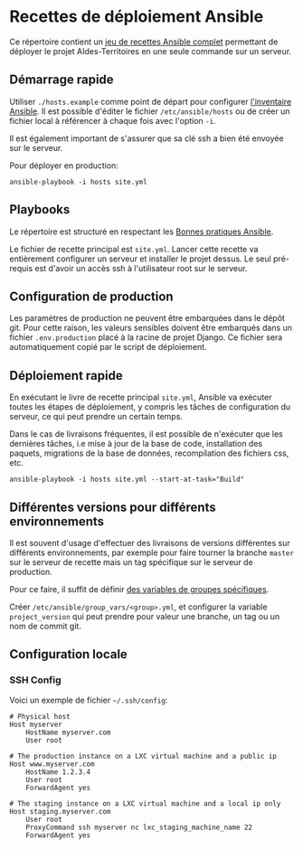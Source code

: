 # Recettes de déploiement Ansible

Ce répertoire contient un [jeu de recettes Ansible
complet](https://www.ansible.com/) permettant de déployer le projet
AIdes-Territoires en une seule commande sur un serveur.


## Démarrage rapide

Utiliser `./hosts.example` comme point de départ pour configurer [l'inventaire
Ansible](http://docs.ansible.com/ansible/intro_inventory.html). Il est possible
d'éditer le fichier `/etc/ansible/hosts` ou de créer un fichier local à
référencer à chaque fois avec l'option `-i`.

Il est également important de s'assurer que sa clé ssh a bien été envoyée sur
le serveur.

Pour déployer en production:

    ansible-playbook -i hosts site.yml


## Playbooks

Le répertoire est structuré en respectant les [Bonnes pratiques
Ansible](http://docs.ansible.com/ansible/playbooks_best_practices.html).

Le fichier de recette principal est `site.yml`. Lancer cette recette va
entièrement configurer un serveur et installer le projet dessus. Le seul
pré-requis est d'avoir un accès ssh à l'utilisateur root sur le serveur.


## Configuration de production

Les paramètres de production ne peuvent être embarquées dans le dépôt git. Pour
cette raison, les valeurs sensibles doivent être embarqués dans un fichier
`.env.production` placé à la racine de projet Django. Ce fichier sera
automatiquement copié par le script de déploiement.


## Déploiement rapide

En exécutant le livre de recette principal `site.yml`, Ansible va exécuter
toutes les étapes de déploiement, y compris les tâches de configuration du
serveur, ce qui peut prendre un certain temps.

Dans le cas de livraisons fréquentes, il est possible de n'exécuter que les
dernières tâches, i.e mise à jour de la base de code, installation des paquets,
migrations de la base de données, recompilation des fichiers css, etc.

    ansible-playbook -i hosts site.yml --start-at-task="Build"


## Différentes versions pour différents environnements

Il est souvent d'usage d'effectuer des livraisons de versions différentes sur
différents environnements, par exemple pour faire tourner la branche `master`
sur le serveur de recette mais un tag spécifique sur le serveur de production.

Pour ce faire, il suffit de définir [des variables de groupes
spécifiques](https://docs.ansible.com/ansible/latest/user_guide/playbooks_variables.html).

Créer `/etc/ansible/group_vars/<group>.yml`, et configurer la variable
`project_version` qui peut prendre pour valeur une branche, un tag ou un nom de
commit git.


## Configuration locale

### SSH Config

Voici un exemple de fichier `~/.ssh/config`:

    # Physical host
    Host myserver
        HostName myserver.com
        User root

    # The production instance on a LXC virtual machine and a public ip
    Host www.myserver.com
        HostName 1.2.3.4
        User root
        ForwardAgent yes

    # The staging instance on a LXC virtual machine and a local ip only
    Host staging.myserver.com
        User root
        ProxyCommand ssh myserver nc lxc_staging_machine_name 22
        ForwardAgent yes
